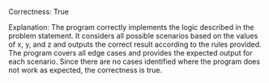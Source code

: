 Correctness: True

Explanation: The program correctly implements the logic described in the problem statement. It considers all possible scenarios based on the values of x, y, and z and outputs the correct result according to the rules provided. The program covers all edge cases and provides the expected output for each scenario. Since there are no cases identified where the program does not work as expected, the correctness is true.